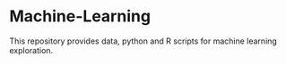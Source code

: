 # Machine-Learning
This repository provides data, python and R scripts for machine learning exploration. 
